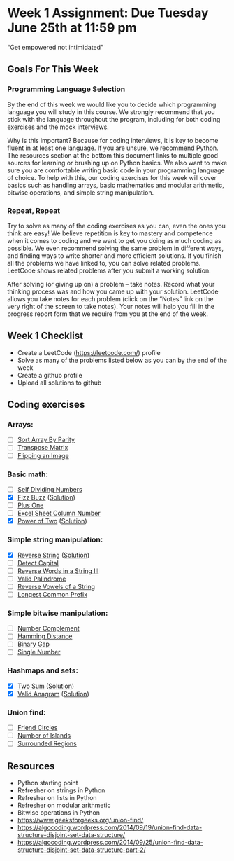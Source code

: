 # Week 1 Assignment: Due Tuesday June 25th at 11:59 pm

“Get empowered not intimidated” 

## Goals For This Week
### Programming Language Selection
By the end of this week we would like you to decide which programming language you will study in this course.  We strongly recommend that you stick with the language throughout the program, including for both coding exercises and the mock interviews.

Why is this important? Because for coding interviews, it is key to become fluent in at least one language. If you are unsure, we recommend Python. The resources section at the bottom this document links to multiple good sources for learning or brushing up on Python basics. We also want to make sure you are comfortable writing basic code in your programming language of choice. To help with this, our coding exercises for this week will cover basics such as handling arrays, basic mathematics and modular arithmetic, bitwise operations, and simple string manipulation.


### Repeat, Repeat
Try to solve as many of the coding exercises as you can, even the ones you think are easy! We believe repetition is key to mastery and competence when it comes to coding and we want to get you doing as much coding as possible. We even recommend solving the same problem in different ways, and finding ways to write shorter and more efficient solutions. If you finish all the problems we have linked to, you can solve related problems. LeetCode shows related problems after you submit a working solution.

After solving (or giving up on) a problem – take notes. Record what your thinking process was and how you came up with your solution. LeetCode allows you take notes for each problem (click on the “Notes” link on the very right of the screen to take notes). Your notes will help you fill in the progress report form that we require from you at the end of the week.

## Week 1 Checklist
* Create a LeetCode (https://leetcode.com/) profile
* Solve as many of the problems listed below as you can by the end of the week
* Create a github profile
* Upload all solutions to github


## Coding exercises
### Arrays:
- [ ] [Sort Array By Parity](https://leetcode.com/problems/sort-array-by-parity)
- [ ] [Transpose Matrix](https://leetcode.com/problems/transpose-matrix)
- [ ] [Flipping an Image](https://leetcode.com/problems/flipping-an-image)

### Basic math:
- [ ] [Self Dividing Numbers](https://leetcode.com/problems/self-dividing-numbers)
- [x] [Fizz Buzz](https://leetcode.com/problems/fizz-buzz) ([Solution](fizz-buzz.java))
- [ ] [Plus One](https://leetcode.com/problems/plus-one)
- [ ] [Excel Sheet Column Number](https://leetcode.com/problems/excel-sheet-column-number)
- [x] [Power of Two](https://leetcode.com/problems/power-of-two) ([Solution](power-of-two.java))

### Simple string manipulation:
- [x] [Reverse String](https://leetcode.com/problems/reverse-string) ([Solution](reverse-string.java))
- [ ] [Detect Capital](https://leetcode.com/problems/detect-capital)
- [ ] [Reverse Words in a String III](https://leetcode.com/problems/reverse-words-in-a-string-iii)
- [ ] [Valid Palindrome](https://leetcode.com/problems/valid-palindrome)
- [ ] [Reverse Vowels of a String](https://leetcode.com/problems/reverse-vowels-of-a-string)
- [ ] [Longest Common Prefix](https://leetcode.com/problems/longest-common-prefix)

### Simple bitwise manipulation:
- [ ] [Number Complement](https://leetcode.com/problems/number-complement)
- [ ] [Hamming Distance](https://leetcode.com/problems/hamming-distance/)
- [ ] [Binary Gap](https://leetcode.com/problems/binary-gap)
- [ ] [Single Number](https://leetcode.com/problems/single-number)

### Hashmaps and sets:
- [x] [Two Sum](https://leetcode.com/problems/two-sum/) ([Solution](two-sum.java))
- [x] [Valid Anagram](https://leetcode.com/problems/valid-anagram/) ([Solution](valid-palindrome.java))

### Union find:
- [ ] [Friend Circles](https://leetcode.com/problems/friend-circles)
- [ ] [Number of Islands](https://leetcode.com/problems/number-of-islands)
- [ ] [Surrounded Regions](https://leetcode.com/problems/surrounded-regions)

## Resources
- Python starting point
- Refresher on strings in Python
- Refresher on lists in Python
- Refresher on modular arithmetic
- Bitwise operations in Python
- https://www.geeksforgeeks.org/union-find/
- https://algocoding.wordpress.com/2014/09/19/union-find-data-structure-disjoint-set-data-structure/
- https://algocoding.wordpress.com/2014/09/25/union-find-data-structure-disjoint-set-data-structure-part-2/